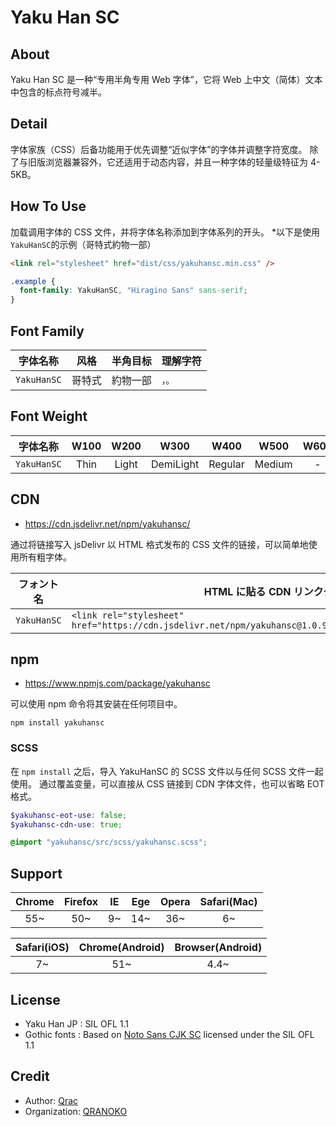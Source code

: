 # Yaku Han SC

## About

Yaku Han SC 是一种“专用半角专用 Web 字体”，它将 Web 上中文（简体）文本中包含的标点符号减半。

## Detail

字体家族（CSS）后备功能用于优先调整“近似字体”的字体并调整字符宽度。 除了与旧版浏览器兼容外，它还适用于动态内容，并且一种字体的轻量级特征为 4-5KB。

## How To Use

加载调用字体的 CSS 文件，并将字体名称添加到字体系列的开头。 \*以下是使用`YakuHanSC`的示例（哥特式約物一部）

```html
<link rel="stylesheet" href="dist/css/yakuhansc.min.css" />
```

```scss
.example {
  font-family: YakuHanSC, "Hiragino Sans" sans-serif;
}
```

## Font Family

|  字体名称   |  风格  | 半角目标 | 理解字符 |
| :---------: | :----: | :------: | -------- |
| `YakuHanSC` | 哥特式 | 約物一部 | `，。`   |

## Font Weight

|  字体名称   | W100 | W200  |   W300    |  W400   |  W500  | W600 | W700 | W800 | W900  |
| :---------: | :--: | :---: | :-------: | :-----: | :----: | :--: | :--: | :--: | :---: |
| `YakuHanSC` | Thin | Light | DemiLight | Regular | Medium |  -   | Bold |  -   | Black |

## CDN

- https://cdn.jsdelivr.net/npm/yakuhansc/

通过将链接写入 jsDelivr 以 HTML 格式发布的 CSS 文件的链接，可以简单地使用所有粗字体。

| フォント名  | HTML に貼る CDN リンクタグ                                                                               |
| :---------: | -------------------------------------------------------------------------------------------------------- |
| `YakuHanSC` | `<link rel="stylesheet" href="https://cdn.jsdelivr.net/npm/yakuhansc@1.0.9/dist/css/yakuhansc.min.css">` |

## npm

- https://www.npmjs.com/package/yakuhansc

可以使用 npm 命令将其安装在任何项目中。

```
npm install yakuhansc
```

### SCSS

在 `npm install` 之后，导入 YakuHanSC 的 SCSS 文件以与任何 SCSS 文件一起使用。 通过覆盖变量，可以直接从 CSS 链接到 CDN 字体文件，也可以省略 EOT 格式。

```scss
$yakuhansc-eot-use: false;
$yakuhansc-cdn-use: true;

@import "yakuhansc/src/scss/yakuhansc.scss";
```

## Support

| Chrome | Firefox | IE  | Ege | Opera | Safari(Mac) |
| :----: | :-----: | :-: | :-: | :---: | :---------: |
|  55~   |   50~   | 9~  | 14~ |  36~  |     6~      |

| Safari(iOS) | Chrome(Android) | Browser(Android) |
| :---------: | :-------------: | :--------------: |
|     7~      |       51~       |       4.4~       |

## License

- Yaku Han JP : SIL OFL 1.1
- Gothic fonts : Based on [Noto Sans CJK SC](https://www.google.com/get/noto/help/cjk/) licensed under the SIL OFL 1.1

## Credit

- Author: [Qrac](https://qrac.jp)
- Organization: [QRANOKO](https://qranoko.jp)
